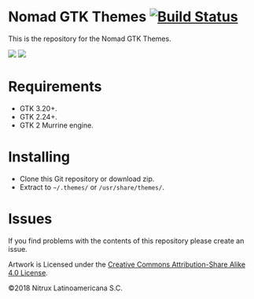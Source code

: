 # Nomad GTK Themes [![Build Status](https://travis-ci.org/nomad-desktop/nomad-gtk-themes.svg?branch=master)](https://travis-ci.org/nomad-desktop/nomad-gtk-themes)

This is the repository for the Nomad GTK Themes.

![](https://i.imgur.com/wk9n38t.png)
![](https://i.imgur.com/IvGnDFp.png)

# Requirements
- GTK 3.20+.
- GTK 2.24+.
- GTK 2 Murrine engine.

# Installing
- Clone this Git repository or download zip.
- Extract to `~/.themes/` or `/usr/share/themes/`.

# Issues
If you find problems with the contents of this repository please create an issue.

Artwork is Licensed under the [Creative Commons Attribution-Share Alike 4.0 License](https://creativecommons.org/licenses/by-sa/4.0/).

©2018 Nitrux Latinoamericana S.C.
